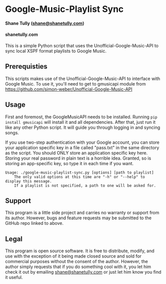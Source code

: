 # Google-Music-Playlist Sync
#### Shane Tully (shane@shanetully.com)
#### shanetully.com

This is a simple Python script that uses the Unofficial-Google-Music-API to sync local XSPF format playlists to Google Music.

## Prerequisties

This scripts makes use of the Unofficial-Google-Music-API to interface with Google Music. To use it, you'll need to get to gmusicapi module from https://github.com/simon-weber/Unofficial-Google-Music-API

## Usage

First and foremost, the GoogleMusicAPI needs to be installed. Running `pip install gmusicapi` will install it and all dependencies. After that, just run it like any other Python script. It will guide you through logging in and syncing songs.

If you use two-step authentication with your Google account, you can store your application specific key in a file called "pass.txt" in the same directory as the script. You should ONLY store an application specific key here. Storing your real password in plain text is a horrible idea. Granted, so is storing an app-specific key, so type it in each time if you want.

    Usage: ./google-music-playlist-sync.py [options] [path to playlist]
        The only valid options at this time are "-h" or "--help" to display this message.
        If a playlist is not specified, a path to one will be asked for.

## Support
This program is a little side project and carries no warranty or support
from its author. However, bugs and feature requests may be submitted to the GitHub repo
linked to above.


## Legal
This program is open source software. It is free to distribute, modify, and use
with the exception of it being made closed source and sold for commercial purposes
without the consent of the author. However, the author simply requests that if you 
do something cool with it, you let him check it out by emailing shane@shanetully.com 
or just let him know you find it useful.
